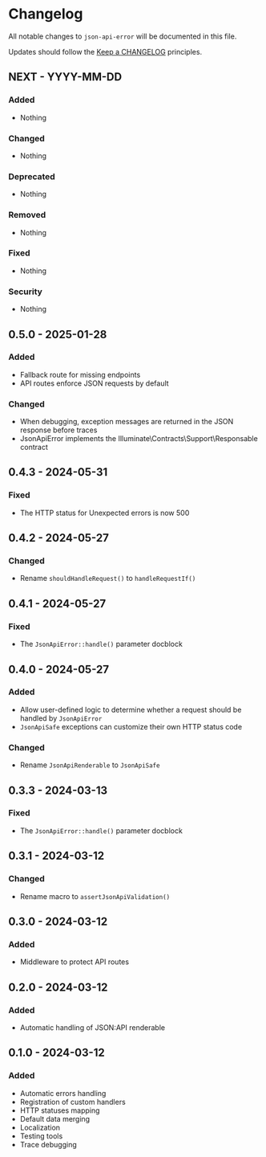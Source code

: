 # Changelog

All notable changes to `json-api-error` will be documented in this file.

Updates should follow the [Keep a CHANGELOG](https://keepachangelog.com/) principles.


## NEXT - YYYY-MM-DD

### Added
- Nothing

### Changed
- Nothing

### Deprecated
- Nothing

### Removed
- Nothing

### Fixed
- Nothing

### Security
- Nothing


## 0.5.0 - 2025-01-28

### Added
- Fallback route for missing endpoints
- API routes enforce JSON requests by default

### Changed
- When debugging, exception messages are returned in the JSON response before traces
- JsonApiError implements the Illuminate\Contracts\Support\Responsable contract


## 0.4.3 - 2024-05-31

### Fixed
- The HTTP status for Unexpected errors is now 500


## 0.4.2 - 2024-05-27

### Changed
- Rename `shouldHandleRequest()` to `handleRequestIf()`


## 0.4.1 - 2024-05-27

### Fixed
- The `JsonApiError::handle()` parameter docblock


## 0.4.0 - 2024-05-27

### Added
- Allow user-defined logic to determine whether a request should be handled by `JsonApiError`
- `JsonApiSafe` exceptions can customize their own HTTP status code

### Changed
- Rename `JsonApiRenderable` to `JsonApiSafe`


## 0.3.3 - 2024-03-13

### Fixed
- The `JsonApiError::handle()` parameter docblock


## 0.3.1 - 2024-03-12

### Changed
- Rename macro to `assertJsonApiValidation()`


## 0.3.0 - 2024-03-12

### Added
- Middleware to protect API routes


## 0.2.0 - 2024-03-12

### Added
- Automatic handling of JSON:API renderable


## 0.1.0 - 2024-03-12

### Added
- Automatic errors handling
- Registration of custom handlers
- HTTP statuses mapping
- Default data merging
- Localization
- Testing tools
- Trace debugging
